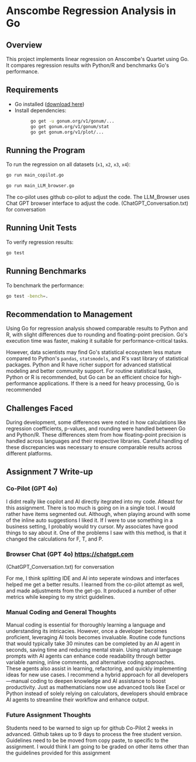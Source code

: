
# Anscombe Regression Analysis in Go

## Overview
This project implements linear regression on Anscombe's Quartet using Go. It compares regression results with Python/R and benchmarks Go's performance.

## Requirements
- Go installed ([download here](https://golang.org/dl/))
- Install dependencies:
  ```bash
        go get -u gonum.org/v1/gonum/...
        go get gonum.org/v1/gonum/stat
        go get gonum.org/v1/plot/...
  ```

## Running the Program
To run the regression on all datasets (`x1`, `x2`, `x3`, `x4`):
```bash
go run main_copilot.go

go run main_LLM_browser.go
```
The co-pilot uses github co-pilot to adjust the code.
The LLM_Browser uses Chat GPT browser interface to adjust the code.   (ChatGPT_Conversation.txt) for conversation

## Running Unit Tests
To verify regression results:
```bash
go test
```

## Running Benchmarks
To benchmark the performance:
```bash
go test -bench=.
```



## Recommendation to Management
Using Go for regression analysis showed comparable results to Python and R, with slight differences due to rounding and floating-point precision. Go's execution time was faster, making it suitable for performance-critical tasks.

However, data scientists may find Go's statistical ecosystem less mature compared to Python's `pandas`, `statsmodels`, and R's vast library of statistical packages. Python and R have richer support for advanced statistical modeling and better community support. For routine statistical tasks, Python or R is recommended, but Go can be an efficient choice for high-performance applications. If there is a need for heavy processing, Go is recommended

## Challenges Faced
During development, some differences were noted in how calculations like regression coefficients, p-values, and rounding were handled between Go and Python/R. These differences stem from how floating-point precision is handled across languages and their respective libraries. Careful handling of these discrepancies was necessary to ensure comparable results across different platforms.



## Assignment 7 Write-up

### Co-Pilot (GPT 4o)
I didnt really like copilot and AI directly itegrated into my code. Atleast for this assignment. There is too much is going on in a single tool. I would rather have items segmented out. Although, when playing around with some of the inline auto suggestions I liked it. If I were to use something in a business setting, I probably would try cursor. My associates have good things to say about it. One of the problems I saw with this method, is that it changed the calculations for F, T, and P.

### Browser Chat (GPT 4o) https://chatgpt.com
(ChatGPT_Conversation.txt) for conversation

For me, I think splitting IDE and AI into seperate windows and interfaces helped me get a better results. I learned from the co-pilot attempt as well, and made adjustments from the get-go.
It produced a number of other metrics while keeping to my strict guidelines.

### Manual Coding and General Thoughts
Manual coding is essential for thoroughly learning a language and understanding its intricacies. However, once a developer becomes proficient, leveraging AI tools becomes invaluable. Routine code functions that would typically take 30 minutes can be completed by an AI agent in seconds, saving time and reducing mental strain. Using natural language prompts with AI agents can enhance code readability through better variable naming, inline comments, and alternative coding approaches. These agents also assist in learning, refactoring, and quickly implementing ideas for new use cases. I recommend a hybrid approach for all developers—manual coding to deepen knowledge and AI assistance to boost productivity. Just as mathematicians now use advanced tools like Excel or Python instead of solely relying on calculators, developers should embrace AI agents to streamline their workflow and enhance output.

### Future Assignment Thoughts
Students need to be warned to sign up for github Co-Pilot 2 weeks in advanced. Github takes up to 9 days to process the free student version.
Guidelines need to be be moved from copy paste, to specific to the assignment. I would think I am going to be graded on other items other than the guidelines provided for this assignment